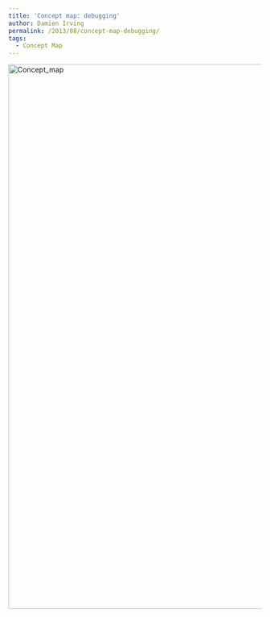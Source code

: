 ```yaml
---
title: 'Concept map: debugging'
author: Damien Irving
permalink: /2013/08/concept-map-debugging/
tags:
  - Concept Map
---
```

[<img src="http://teaching.software-carpentry.org/wp-content/uploads/2013/08/Concept_map.jpg" alt="Concept_map" width="2034" height="1082" class="alignnone size-full wp-image-3960" />][1]

 [1]: http://teaching.software-carpentry.org/wp-content/uploads/2013/08/Concept_map.jpg
